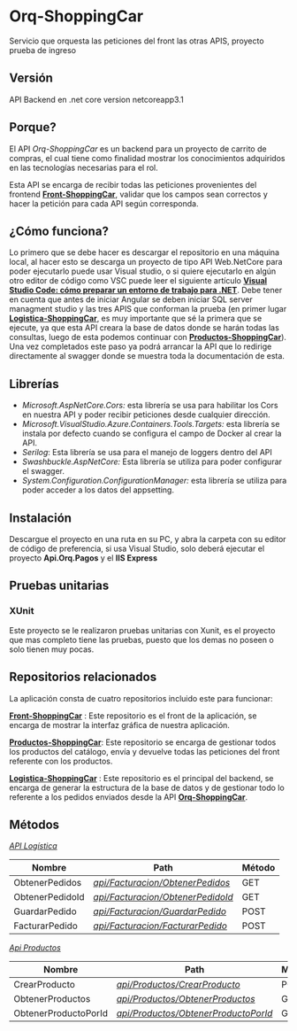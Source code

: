 # Orq-ShoppingCar
Servicio que orquesta las peticiones del front  las otras APIS, proyecto prueba de ingreso 


## Versión
API Backend en .net core version netcoreapp3.1


## Porque?


El API *Orq-ShoppingCar* es un backend para un proyecto de carrito de compras, el cual tiene como finalidad mostrar los conocimientos adquiridos en las tecnologías necesarias para el rol.


Esta API se encarga de recibir todas las peticiones provenientes del frontend [**Front-ShoppingCar**](https://github.com/juliankgp/Front-ShoppingCar), validar que los campos sean correctos y hacer la petición para cada API según corresponda. 


## ¿Cómo funciona?
Lo primero que se debe hacer es descargar el repositorio en una máquina local, al hacer esto se descarga un proyecto de tipo API Web.NetCore para poder ejecutarlo puede usar Visual studio, o si quiere ejecutarlo en algún otro editor de código como VSC puede leer el siguiente artículo [**Visual Studio Code: cómo preparar un entorno de trabajo para .NET**](https://www.campusmvp.es/recursos/post/visual-studio-code-como-preparar-un-entorno-de-trabajo-para-net-core.aspx). Debe tener en cuenta que antes de iniciar Angular se deben iniciar SQL server managment studio y las tres APIS que conforman la prueba (en primer lugar [**Logistica-ShoppingCar**](https://github.com/juliankgp/Logistica-ShoppingCar), es muy importante que sé la primera que se ejecute, ya que esta API creara la base de datos donde se harán todas las consultas, luego de esta podemos continuar con [**Productos-ShoppingCar**](https://github.com/juliankgp/Productos-ShoppingCar)). Una vez completados este paso ya podrá arrancar la API que lo redirige directamente al swagger donde se muestra toda la documentación de esta. 



## Librerías


- *Microsoft.AspNetCore.Cors:* esta librería se usa para habilitar los Cors en nuestra API y poder recibir peticiones desde cualquier dirección.
- *Microsoft.VisualStudio.Azure.Containers.Tools.Targets:* esta librería se instala por defecto cuando se configura el campo de Docker al crear la API.
- *Serilog*: Esta librería se usa para el manejo de loggers dentro del API
- *Swashbuckle.AspNetCore:* Esta librería se utiliza para poder  configurar el swagger.
- *System.Configuration.ConfigurationManager:* esta librería se utiliza para poder acceder a los datos del appsetting. 




## Instalación

Descargue el proyecto en una ruta en su PC, y abra la carpeta con su editor de código de preferencia, si usa Visual Studio, solo deberá ejecutar el proyecto **Api.Orq.Pagos** y el **IIS Express**

## Pruebas unitarias 
### XUnit
Este proyecto se le realizaron pruebas unitarias con Xunit, es el proyecto que mas completo tiene las pruebas, puesto que los demas no poseen o solo tienen muy pocas.


## Repositorios relacionados

La aplicación consta de cuatro repositorios incluido este  para funcionar:

[**Front-ShoppingCar**](https://github.com/juliankgp/Front-ShoppingCar) : Este repositorio es el front de la aplicación, se encarga de mostrar la interfaz gráfica de nuestra aplicación.

[**Productos-ShoppingCar**](https://github.com/juliankgp/Productos-ShoppingCar): Este repositorio se encarga de gestionar todos los productos del catálogo, envía y devuelve todas las peticiones del front referente con los productos. 

[**Logistica-ShoppingCar**](https://github.com/juliankgp/Logistica-ShoppingCar) : Este repositorio es el principal del backend, se encarga de generar la estructura de la base de datos y de gestionar todo lo referente a los pedidos enviados desde la API [**Orq-ShoppingCar**](https://github.com/juliankgp/Orq-ShoppingCar).

## Métodos



 [*API Logística*](https://github.com/juliankgp/Logistica-ShoppingCar)

| Nombre | Path | Método |
| ------ | ------ | ------ |
| ObtenerPedidos |[*api/Facturacion/ObtenerPedidos*](https://github.com/juliankgp/Logistica-ShoppingCar) | GET|
| ObtenerPedidoId | [*api/Facturacion/ObtenerPedidoId*](https://github.com/juliankgp/Logistica-ShoppingCar) |GET|
| GuardarPedido | [*api/Facturacion/GuardarPedido*](https://github.com/juliankgp/Logistica-ShoppingCar) | POST	|
|FacturarPedido|  [*api/Facturacion/FacturarPedido*](https://github.com/juliankgp/Logistica-ShoppingCar)|POST|


[*Api Productos*](https://github.com/juliankgp/Productos-ShoppingCar)

| Nombre | Path | Método |
| ------ | ------ |-------|
| CrearProducto  | [*api/Productos/CrearProducto*](https://github.com/juliankgp/Productos-ShoppingCar)| POST |
| ObtenerProductos |[*api/Productos/ObtenerProductos*](https://github.com/juliankgp/Productos-ShoppingCar) |GET|
| ObtenerProductoPorId | [*api/Productos/ObtenerProductoPorId*](https://github.com/juliankgp/Productos-ShoppingCar) |GET|
